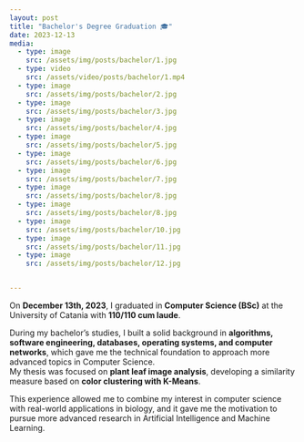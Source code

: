 ```yaml
---
layout: post
title: "Bachelor's Degree Graduation 🎓"
date: 2023-12-13
media:
  - type: image
    src: /assets/img/posts/bachelor/1.jpg
  - type: video
    src: /assets/video/posts/bachelor/1.mp4
  - type: image
    src: /assets/img/posts/bachelor/2.jpg
  - type: image
    src: /assets/img/posts/bachelor/3.jpg
  - type: image
    src: /assets/img/posts/bachelor/4.jpg
  - type: image
    src: /assets/img/posts/bachelor/5.jpg
  - type: image
    src: /assets/img/posts/bachelor/6.jpg
  - type: image
    src: /assets/img/posts/bachelor/7.jpg
  - type: image
    src: /assets/img/posts/bachelor/8.jpg
  - type: image
    src: /assets/img/posts/bachelor/8.jpg
  - type: image
    src: /assets/img/posts/bachelor/10.jpg
  - type: image
    src: /assets/img/posts/bachelor/11.jpg
  - type: image
    src: /assets/img/posts/bachelor/12.jpg


---
```


On **December 13th, 2023**, I graduated in **Computer Science (BSc)** at the University of Catania with **110/110 cum laude**.  

During my bachelor’s studies, I built a solid background in **algorithms, software engineering, databases, operating systems, and computer networks**, which gave me the technical foundation to approach more advanced topics in Computer Science.    
My thesis was focused on **plant leaf image analysis**, developing a similarity measure based on **color clustering with K-Means**.  

This experience allowed me to combine my interest in computer science with real-world applications in biology, and it gave me the motivation to pursue more advanced research in Artificial Intelligence and Machine Learning.